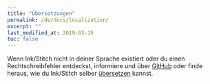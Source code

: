 ```yaml
---
title: "Übersetzungen"
permalink: /de/docs/localization/
excerpt: ""
last_modified_at: 2019-03-15
toc: false
---
```

Wenn Ink/Stitch nicht in deiner Sprache existiert oder du einen Rechtschreibfehler entdeckst, informiere und über [GitHub](https://github.com/inkstitch/inkstitch/issues) oder finde heraus, wie du Ink/Stitch selber [übersetzen](/developers/localize/) kannst.

